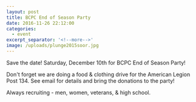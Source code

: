 ```yaml
---
layout: post
title: BCPC End of Season Party
date: 2016-11-26 22:12:00
categories:
  - event
excerpt_separator: '<!--more-->'
image: /uploads/plunge2015soor.jpg
---
```



Save the date! Saturday, December 10th for BCPC End of Season Party!

Don't forget we are doing a food & clothing drive for the American Legion Post 134. See email for details and bring the donations to the party!
<!--more-->

Always recruiting - men, women, veterans, & high school.